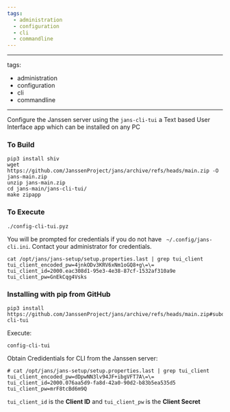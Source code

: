 ```yaml
---
tags:
  - administration
  - configuration
  - cli
  - commandline
---
```


---
tags:
  - administration
  - configuration
  - cli
  - commandline
---

Configure the Janssen server using the `jans-cli-tui` a Text based User Interface app which can be installed on any PC

### To Build
```
pip3 install shiv
wget https://github.com/JanssenProject/jans/archive/refs/heads/main.zip -O jans-main.zip
unzip jans-main.zip
cd jans-main/jans-cli-tui/
make zipapp
```

### To Execute

```
./config-cli-tui.pyz
```

You will be prompted for credentials if you do not have ` ~/.config/jans-cli.ini`. 
Contact your administrator for credentials.

```
cat /opt/jans/jans-setup/setup.properties.last | grep tui_client
tui_client_encoded_pw=4jnkODv3KRV6xNm1oGQ8+g\=\=
tui_client_id=2000.eac308d1-95e3-4e38-87cf-1532af310a9e
tui_client_pw=GnEkCqg4Vsks
```

### Installing with pip from GitHub

```
pip3 install https://github.com/JanssenProject/jans/archive/refs/heads/main.zip#subdirectory=jans-cli-tui
```

Execute:

```
config-cli-tui
```

Obtain Credidentials for CLI from the Janssen server:

```
# cat /opt/jans/jans-setup/setup.properties.last | grep tui_client
tui_client_encoded_pw=dDpwNN3lv94JF+ibgVFT7A\=\=
tui_client_id=2000.076aa5d9-fa8d-42a0-90d2-b83b5ea535d5
tui_client_pw=mrF8tcBd6m9Q
```

`tui_client_id` is the **Client ID** and `tui_client_pw` is the **Client Secret**
